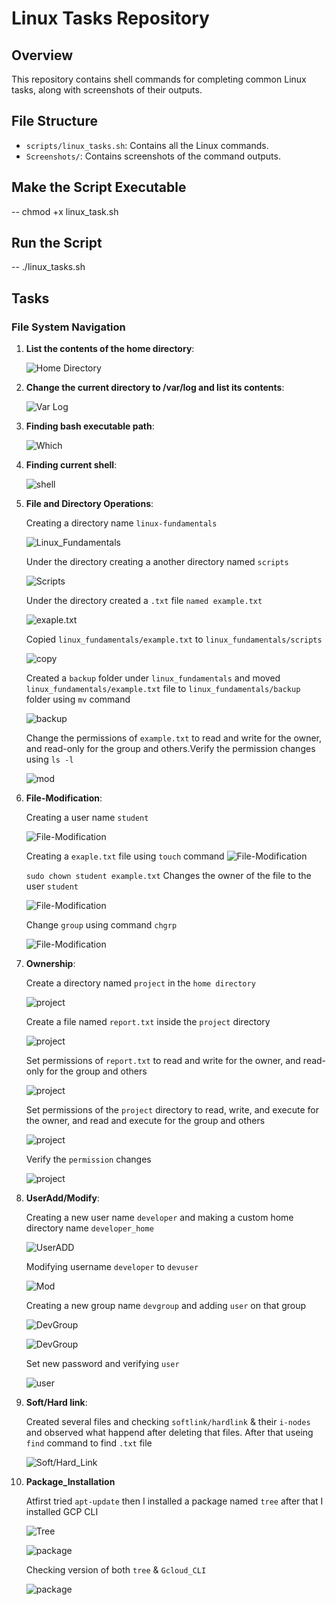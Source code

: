 # Linux Tasks Repository

## Overview
This repository contains shell commands for completing common Linux tasks, along with screenshots of their outputs.

## File Structure
- `scripts/linux_tasks.sh`: Contains all the Linux commands.
- `Screenshots/`: Contains screenshots of the command outputs.
## Make the Script Executable
-- chmod +x linux_task.sh
## Run the Script


-- ./linux_tasks.sh

## Tasks
### File System Navigation
1. **List the contents of the home directory**:

   ![Home Directory](screenshots/list_home.png)

2. **Change the current directory to /var/log and list its contents**:

   ![Var Log](screenshots/var_log.png)


3. **Finding bash executable path**:

    ![Which](screenshots/which_bash.png)

4. **Finding current shell**:

    ![shell](screenshots/which_bash.png)

5. **File and Directory Operations**:

    Creating a directory name `linux-fundamentals` 

    ![Linux_Fundamentals](screenshots/mkdir_linux-fundamentals.png)

    Under the directory creating a another directory named `scripts`
    
    ![Scripts](screenshots/scripts.png)

    Under the directory created a `.txt` file `named example.txt`

    ![exaple.txt](screenshots/example.txt.png)

    Copied `linux_fundamentals/example.txt` to `linux_fundamentals/scripts`
    
    ![copy](screenshots/copy.png)

    Created a `backup` folder under `linux_fundamentals` and moved `linux_fundamentals/example.txt` file to `linux_fundamentals/backup ` folder using `mv` command

    ![backup](screenshots/backup.png)

    Change the permissions of `example.txt` to read and write for the owner, and read-only for the group and others.Verify the permission changes using `ls -l`

    ![mod](screenshots/chmodreport.txt.png)

6. **File-Modification**:

    Creating a user name `student`

    ![File-Modification](screenshots/student-user.png)

    Creating a `exaple.txt` file using `touch` command
    ![File-Modification](screenshots/touch-example.png)

    `sudo chown student example.txt` Changes the owner of the file to the user `student`

    ![File-Modification](screenshots/chownstudent.png)

    Change `group` using command `chgrp`

    ![File-Modification](screenshots/chnggrp.png)



7. **Ownership**:

    Create a directory named `project` in the `home directory`

    
    ![project](screenshots/projects.png)

    
    Create a file named `report.txt` inside the `project` directory

    ![project](screenshots/projects.png)

    Set permissions of `report.txt` to read and write for the owner, and read-only for the group and others
    
    ![project](screenshots/project-report.png)
    
    Set permissions of the `project` directory to read, write, and execute for the owner, and read and execute for the group and others

     ![project](screenshots/chmodprojects.png)
    
    
    Verify the `permission` changes

    ![project](screenshots/verifying%20projects.png)




7. **UserAdd/Modify**:

    Creating a new user name `developer` and making a custom home directory name `developer_home` 
    
    ![UserADD](screenshots/adduser_devlpr.png)
    
    Modifying username `developer` to `devuser`

    ![Mod](screenshots/mod_usr.png)

    Creating a new group name `devgroup` and adding `user` on that group

    ![DevGroup](screenshots/devgroup.png)

    ![DevGroup](screenshots/dev-g.png)

    Set new password and verifying `user`

    ![user](screenshots/ch_pass.png)



8. **Soft/Hard link**:

    Created several files and checking `softlink/hardlink` & their `i-nodes` and observed what happend after deleting that files. After that useing `find` command to find `.txt` file

    ![Soft/Hard_Link](screenshots/hard_soft.png) 





9. **Package_Installation**


    Atfirst tried `apt-update` then I installed a package named `tree` after that  I installed GCP CLI 
    
    ![Tree](screenshots/tree.png)


    ![package](screenshots/installing-gcloud.png)

    Checking version of both `tree` & `Gcloud_CLI`

    ![package](screenshots/version.png)
